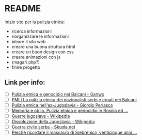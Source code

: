 # README
Inizio sito per la pulizia etnica:
* ricerca informazioni
* riorganizzare le informazioni
* ideare il sito web
* creare una buona struttura html
* creare un buon design con css
* creare animazioni con js
* (magari php?)
* finire progetto
## Link per info:
- [ ] [Pulizia etnica e genocidio nei Balcani - Gariwo](https://it.gariwo.net/educazione/approfondimenti/pulizia-etnica-e-genocidio-nei-balcani-3499.html) 
- [ ] [PMLI La pulizia etnica dei nazionalisti serbi e croati nei Balcani](http://www.pmli.it/puliziaetnicabalcani.htm)
- [ ] [Pulizia etnica nell'ex-Jugoslavia - Giorgio Perlasca](https://www.giorgioperlasca.it/per-non-dimenticare/ex-jugoslavia/)
- [ ] [Memoria e oblio. Pulizia etnica e genocidio in Bosnia ed ...](https://www.twai.it/articles/srebrenica-genocidio-bosnia-memoria/)
- [ ] [Guerre jugoslave - Wikipedia](https://it.wikipedia.org/wiki/Guerre_jugoslave)
- [ ] [Dissoluzione della Jugoslavia - Wikipedia](https://it.wikipedia.org/wiki/Dissoluzione_della_Jugoslavia)
- [ ] [Guerra civile serba - Skuola.net](https://www.skuola.net/storia-contemporanea/guerra-civile-serba.html)
- [ ] [Perché ricordare il massacro di Srebrenica, venticinque anni ...](https://www.internazionale.it/notizie/tom-mockaitis/2020/07/10/srebrenica-anniversario-venticinque)
